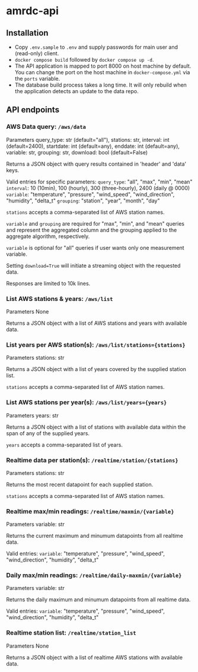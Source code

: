 # amrdc-api

## Installation

- Copy `.env.sample` to `.env` and supply passwords for main user and (read-only) client.
- `docker compose build` followed by `docker compose up -d`.
- The API application is mapped to port 8000 on host machine by default. You can change the port on the host machine in `docker-compose.yml` via the `ports` variable.
- The database build process takes a long time. It will only rebuild when the application detects an update to the data repo.

## API endpoints

### AWS Data query: `/aws/data`
Parameters
query_type: str (default="all"), stations: str, interval: int (default=2400), startdate: int (default=any), enddate: int (default=any), variable: str, grouping: str, download: bool (default=False)

Returns a JSON object with query results contained in 'header' and 'data' keys.

Valid entries for specific parameters:
`query_type`: "all", "max", "min", "mean"
`interval`: 10 (10min), 100 (hourly), 300 (three-hourly), 2400 (daily @ 0000)
`variable`: "temperature", "pressure", "wind_speed", "wind_direction", "humidity", "delta_t"
`grouping`: "station", "year", "month", "day"

`stations` accepts a comma-separated list of AWS station names.

`variable` and `grouping` are required for "max", "min", and "mean" queries and represent the aggregated column and the grouping applied to the aggregate algorithm, respectively.

`variable` is optional for "all" queries if user wants only one measurement variable.

Setting `download=True` will initiate a streaming object with the requested data.

Responses are limited to 10k lines.

### List AWS stations & years: `/aws/list`
Parameters
None

Returns a JSON object with a list of AWS stations and years with available data.

### List years per AWS station(s): `/aws/list/stations={stations}`
Parameters
stations: str

Returns a JSON object with a list of years covered by the supplied station list.

`stations` accepts a comma-separated list of AWS station names.

### List AWS stations per year(s): `/aws/list/years={years}`
Parameters
years: str

Returns a JSON object with a list of stations with available data within the span of any of the supplied years.

`years` accepts a comma-separated list of years.

### Realtime data per station(s): `/realtime/station/{stations}`
Parameters
stations: str

Returns the most recent datapoint for each supplied station.

`stations` accepts a comma-separated list of AWS station names.

### Realtime max/min readings: `/realtime/maxmin/{variable}`
Parameters
variable: str

Returns the current maximum and minumum datapoints from all realtime data.

Valid entries:
`variable`: "temperature", "pressure", "wind_speed", "wind_direction", "humidity", "delta_t"

### Daily max/min readings: `/realtime/daily-maxmin/{variable}`
Parameters
variable: str

Returns the daily maximum and minumum datapoints from all realtime data.

Valid entries:
`variable`: "temperature", "pressure", "wind_speed", "wind_direction", "humidity", "delta_t"

### Realtime station list: `/realtime/station_list`
Parameters
None

Returns a JSON object with a list of realtime AWS stations with available data.
